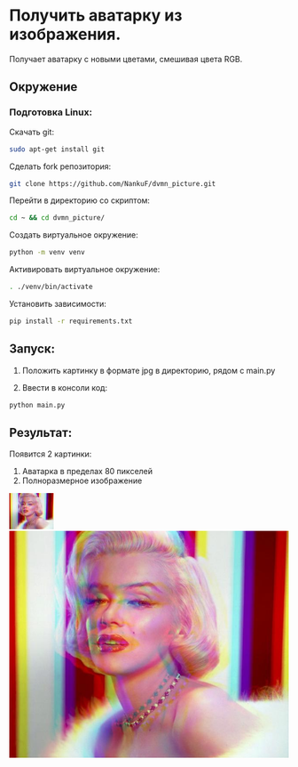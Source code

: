 # Получить аватарку из изображения.
Получает аватарку с новыми цветами, смешивая цвета RGB.

## Окружение
### Подготовка Linux:<br>

Скачать git:
```bash
sudo apt-get install git
```
Сделать fork репозитория:
```bash
git clone https://github.com/NankuF/dvmn_picture.git
```
Перейти в директорию со скриптом:
```bash
cd ~ && cd dvmn_picture/
```
Создать виртуальное окружение:
```bash
python -m venv venv
```
Активировать виртуальное окружение:
```bash
. ./venv/bin/activate
```
Установить зависимости:
```bash
pip install -r requirements.txt 
```

## Запуск: <br>

1. Положить картинку в формате jpg в директорию, рядом с main.py

2. Ввести в консоли код:
```bash
python main.py
```

## Результат:
Появится 2 картинки:
1. Аватарка в пределах 80 пикселей
2. Полноразмерное изображение

![avatar_monro.jpg](avatar_monro.jpg)
![new_monro.jpg](new_monro.jpg)
